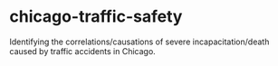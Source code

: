 # chicago-traffic-safety
Identifying the correlations/causations of severe incapacitation/death caused by traffic accidents in Chicago.

